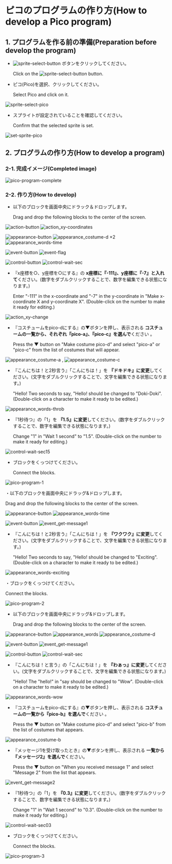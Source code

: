 # ピコのプログラムの作り方(How to develop a Pico program)

## 1. プログラムを作る前の準備(Preparation before develop the program)

- ![sprite-select-button](figure/common/sprite-select-button.png) ボタンをクリックしてください。

  Click on the ![sprite-select-button](figure/common/sprite-select-button.png) button.

- ピコ(Pico)を選択、クリックしてください。

  Select Pico and click on it.

![sprite-select-pico](figure/pico/sprite-select-pico.png)

- スプライトが設定されていることを確認してください。

  Confirm that the selected sprite is set.

![set-sprite-pico](figure/pico/set-sprite-pico.png)

## 2. プログラムの作り方(How to develop a program)

### 2-1. 完成イメージ(Completed image)

![pico-program-complete](figure/pico/pico-program-complete.png)

### 2-2. 作り方(How to develop)

- 以下のブロックを画面中央にドラック＆ドロップします。

  Drag and drop the following blocks to the center of the screen.

![action-button](figure/common/action-button.png) ![action_xy-coordinates](figure/common/action_xy-coordinates.png)

![appearance-button](figure/common/appearance-button.png) ![appearance_costume-d](figure/pico/appearance_costume-d.png) ×2 ![appearance_words-time](figure/common/appearance_words-time.png)

![event-button](figure/common/event-button.png) ![event-flag](figure/common/event-flag.png)

![control-button](figure/common/control-button.png) ![control-wait-sec](figure/common/control-wait-sec.png)

- 『x座標を○、y座標を○にする』の **x座標に『-111』、y座標に『-7』と入れて**ください。(数字をダブルクリックすることで、数字を編集できる状態になります。)

  Enter "-111" in the x-coordinate and "-7" in the y-coordinate in "Make x-coordinate X and y-coordinate X". (Double-click on the number to make it ready for editing.)

![action_xy-change](figure/pico/action_xy-change.png)

- 『コスチュームをpico-dにする』の▼ボタンを押し、表示される **コスチュームの一覧から、それぞれ『pico-a』、『pico-c』を選んで**ください 。

  Press the ▼ button on "Make costume pico-d" and select "pico-a" or "pico-c" from the list of costumes that will appear.

![appearance_costume-a](figure/pico/appearance_costume-a.png) , ![appearance_costume-c](figure/pico/appearance_costume-c.png)

- 『こんにちは！と2秒言う』「こんにちは！」を **『ドキドキ』に変更**してください。(文字をダブルクリックすることで、文字を編集できる状態になります。)

  "Hello! Two seconds to say, "Hello! should be changed to "Doki-Doki". (Double-click on a character to make it ready to be edited.)

![appearance_words-throb](figure/pico/appearance_words-throb.png)

- 『1秒待つ』の「1」を **『1.5』に変更**してください。(数字をダブルクリックすることで、数字を編集できる状態になります。)

  Change "1" in "Wait 1 second" to "1.5". (Double-click on the number to make it ready for editing.)

![control-wait-sec15](figure/pico/control-wait-sec15.png)

- ブロックをくっつけてください。

  Connect the blocks.

![pico-program-1](figure/pico/pico-program-1.png)

・以下のブロックを画面中央にドラッグ&ドロップします。

  Drag and drop the following blocks to the center of the screen.

![appearance-button](figure/common/appearance-button.png) ![appearance_words-time](figure/common/appearance_words-time.png)

![event-button](figure/common/event-button.png) ![event_get-message1](figure/common/event_get-message1.png)

- 『こんにちは！と2秒言う』「こんにちは！」を **『ワクワク』に変更**してください。(文字をダブルクリックすることで、文字を編集できる状態になります。)

  "Hello! Two seconds to say, "Hello! should be changed to "Exciting". (Double-click on a character to make it ready to be edited.)

![appearance_words-exciting](figure/pico/appearance_words-exciting.png)

・ブロックをくっつけてください。

  Connect the blocks.

![pico-program-2](figure/pico/pico-program-2.png)

- 以下のブロックを画面中央にドラッグ&ドロップします。

  Drag and drop the following blocks to the center of the screen.

![appearance-button](figure/common/appearance-button.png) ![appearance_words](figure/common/appearance_words.png) ![appearance_costume-d](figure/pico/appearance_costume-d.png)

![event-button](figure/common/event-button.png) ![event_get-message1](figure/common/event_get-message1.png)

![control-button](figure/common/control-button.png) ![control-wait-sec](figure/common/control-wait-sec.png)

- 『こんにちは！と言う』の「こんにちは！」を **『わぁっ』に変更**してください。(文字をダブルクリックすることで、文字を編集できる状態になります。)

  "Hello! The "hello!" in "say should be changed to "Wow". (Double-click on a character to make it ready to be edited.)

![appearance_words-wow](figure/pico/appearance_words-wow.png)

- 『コスチュームをpico-dにする』の▼ボタンを押し、表示される **コスチュームの一覧から『pico-b』を選んで**ください 。

  Press the ▼ button on "Make costume pico-d" and select "pico-b" from the list of costumes that appears.

![appearance_costume-b](figure/pico/appearance_costume-b.png)

- 『メッセージ1を受け取ったとき』の▼ボタンを押し、表示される **一覧から『メッセージ2』を選んで**ください。

  Press the ▼ button on "When you received message 1" and select "Message 2" from the list that appears.

![event_get-message2](figure/pico/event_get-message2.png)

- 『1秒待つ』の「1」を **『0.3』に変更**してください。(数字をダブルクリックすることで、数字を編集できる状態になります。)

  Change "1" in "Wait 1 second" to "0.3". (Double-click on the number to make it ready for editing.)

![control-wait-sec03](figure/pico/control-wait-sec03.png)

- ブロックをくっつけてください。

  Connect the blocks.

![pico-program-3](figure/pico/pico-program-3.png)

